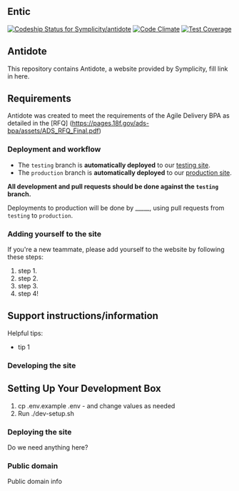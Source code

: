 ## Entic

[![Codeship Status for Symplicity/antidote](https://codeship.com/projects/fea58c00-fb48-0132-0e8a-0ea73193a6c8/status?branch=master)](https://codeship.com/projects/87143)
[![Code Climate](https://codeclimate.com/repos/55838202e30ba04ef700cac0/badges/792d281f494bb1383ca1/gpa.svg)](https://codeclimate.com/repos/55838202e30ba04ef700cac0/feed)
[![Test Coverage](https://codeclimate.com/repos/55838202e30ba04ef700cac0/badges/792d281f494bb1383ca1/coverage.svg)](https://codeclimate.com/repos/55838202e30ba04ef700cac0/coverage)


## Antidote

This repository contains Antidote, a website provided by Symplicity, fill link in here.

## Requirements
Antidote was created to meet the requirements of the Agile Delivery BPA as detailed in the [RFQ] (https://pages.18f.gov/ads-bpa/assets/ADS_RFQ_Final.pdf)

### Deployment and workflow

* The `testing` branch is **automatically deployed** to our [testing site](https:tbd.com).
* The `production` branch is **automatically deployed** to our [production site](https://tbd.com).

**All development and pull requests should be done against the `testing` branch.**

Deployments to production will be done by _____, using pull requests from `testing` to `production`.

### Adding yourself to the site

If you're a new teammate, please add yourself to the website by following these steps:

1. step 1.
2. step 2.
3. step 3.
4. step 4!



## Support instructions/information

Helpful tips:

* tip 1



### Developing the site

## Setting Up Your Development Box
1. cp .env.example .env - and change values as needed
2. Run ./dev-setup.sh

### Deploying the site

Do we need anything here?

### Public domain

Public domain info
